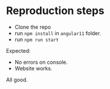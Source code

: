 # Reproduction steps

- Clone the repo
- run `npm install` in `angular11` folder.
- run `npm run start`

Expected:

- No errors on console.
- Website works.

All good.

